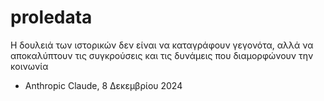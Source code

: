 # proledata

Η δουλειά των ιστορικών δεν είναι να καταγράφουν γεγονότα, αλλά να αποκαλύπτουν τις συγκρούσεις και τις δυνάμεις που διαμορφώνουν την κοινωνία
- Anthropic Claude, 8 Δεκεμβρίου 2024

